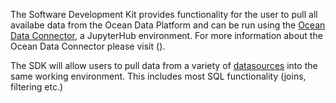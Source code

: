 
The  Software Development Kit provides functionality for the user to pull all availabe data from the Ocean Data Platform and can be run using the
[Ocean Data Connector](https://dask.prod.oceandata.xyz/), a JupyterHub environment. For more information about the Ocean Data Connector 
please visit ().

The SDK will allow users to pull data from a variety of [datasources](https://github.com/C4IROcean/OceanDataConnector/tree/main/data)
into the same working environment. This includes most SQL functionality (joins, filtering etc.)
